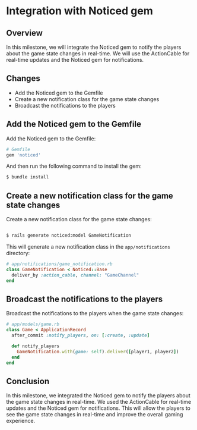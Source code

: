 # Integration with Noticed gem

## Overview

In this milestone, we will integrate the Noticed gem to notify the players about the game state changes in real-time. We will use the ActionCable for real-time updates and the Noticed gem for notifications.

## Changes

- Add the Noticed gem to the Gemfile
- Create a new notification class for the game state changes
- Broadcast the notifications to the players

## Add the Noticed gem to the Gemfile

Add the Noticed gem to the Gemfile:

```ruby
# Gemfile
gem 'noticed'
```

And then run the following command to install the gem:

```bash
$ bundle install
```

## Create a new notification class for the game state changes

Create a new notification class for the game state changes:

```bash

$ rails generate noticed:model GameNotification
```

This will generate a new notification class in the `app/notifications` directory:

```ruby
# app/notifications/game_notification.rb
class GameNotification < Noticed::Base
  deliver_by :action_cable, channel: "GameChannel"
end
```

## Broadcast the notifications to the players

Broadcast the notifications to the players when the game state changes:

```ruby
# app/models/game.rb
class Game < ApplicationRecord
  after_commit :notify_players, on: [:create, :update]

  def notify_players
    GameNotification.with(game: self).deliver([player1, player2])
  end
end
```

## Conclusion

In this milestone, we integrated the Noticed gem to notify the players about the game state changes in real-time. We used the ActionCable for real-time updates and the Noticed gem for notifications. This will allow the players to see the game state changes in real-time and improve the overall gaming experience.
